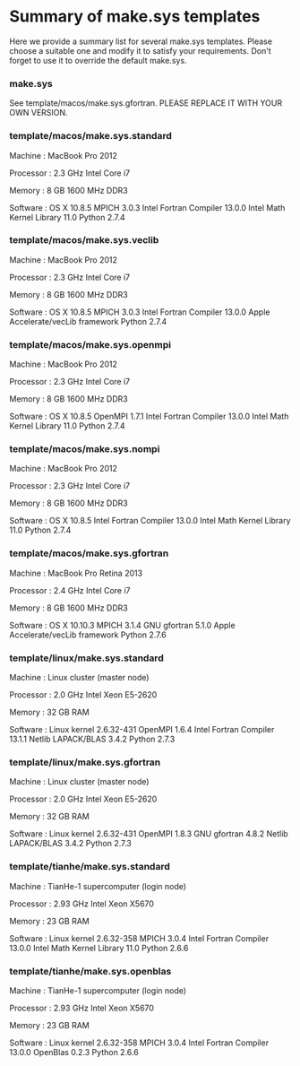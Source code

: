 # Summary of make.sys templates

Here we provide a summary list for several make.sys templates. Please choose a suitable one and modify it to satisfy your requirements. Don't forget to use it to override the default make.sys.

### make.sys

See template/macos/make.sys.gfortran. PLEASE REPLACE IT WITH YOUR OWN VERSION.

### template/macos/make.sys.standard

Machine   : MacBook Pro 2012

Processor : 2.3 GHz Intel Core i7

Memory    : 8 GB 1600 MHz DDR3

Software  : OS X 10.8.5
            MPICH 3.0.3
            Intel Fortran Compiler 13.0.0
            Intel Math Kernel Library 11.0
            Python 2.7.4

### template/macos/make.sys.veclib

Machine   : MacBook Pro 2012

Processor : 2.3 GHz Intel Core i7

Memory    : 8 GB 1600 MHz DDR3

Software  : OS X 10.8.5
            MPICH 3.0.3
            Intel Fortran Compiler 13.0.0
            Apple Accelerate/vecLib framework
            Python 2.7.4

### template/macos/make.sys.openmpi

Machine   : MacBook Pro 2012

Processor : 2.3 GHz Intel Core i7

Memory    : 8 GB 1600 MHz DDR3

Software  : OS X 10.8.5
            OpenMPI 1.7.1
            Intel Fortran Compiler 13.0.0
            Intel Math Kernel Library 11.0
            Python 2.7.4

### template/macos/make.sys.nompi

Machine   : MacBook Pro 2012

Processor : 2.3 GHz Intel Core i7

Memory    : 8 GB 1600 MHz DDR3

Software  : OS X 10.8.5
            Intel Fortran Compiler 13.0.0
            Intel Math Kernel Library 11.0
            Python 2.7.4

### template/macos/make.sys.gfortran

Machine   : MacBook Pro Retina 2013

Processor : 2.4 GHz Intel Core i7

Memory    : 8 GB 1600 MHz DDR3

Software  : OS X 10.10.3
            MPICH 3.1.4
            GNU gfortran 5.1.0
            Apple Accelerate/vecLib framework
            Python 2.7.6

### template/linux/make.sys.standard

Machine   : Linux cluster (master node)

Processor : 2.0 GHz Intel Xeon E5-2620

Memory    : 32 GB RAM

Software  : Linux kernel 2.6.32-431
            OpenMPI 1.6.4
            Intel Fortran Compiler 13.1.1
            Netlib LAPACK/BLAS 3.4.2
            Python 2.7.3

### template/linux/make.sys.gfortran

Machine   : Linux cluster (master node)

Processor : 2.0 GHz Intel Xeon E5-2620

Memory    : 32 GB RAM

Software  : Linux kernel 2.6.32-431
            OpenMPI 1.8.3
            GNU gfortran 4.8.2
            Netlib LAPACK/BLAS 3.4.2
            Python 2.7.3

### template/tianhe/make.sys.standard

Machine   : TianHe-1 supercomputer (login node)

Processor : 2.93 GHz Intel Xeon X5670

Memory    : 23 GB RAM

Software  : Linux kernel 2.6.32-358
            MPICH 3.0.4
            Intel Fortran Compiler 13.0.0
            Intel Math Kernel Library 11.0
            Python 2.6.6

### template/tianhe/make.sys.openblas

Machine   : TianHe-1 supercomputer (login node)

Processor : 2.93 GHz Intel Xeon X5670

Memory    : 23 GB RAM

Software  : Linux kernel 2.6.32-358
            MPICH 3.0.4
            Intel Fortran Compiler 13.0.0
            OpenBlas 0.2.3
            Python 2.6.6
